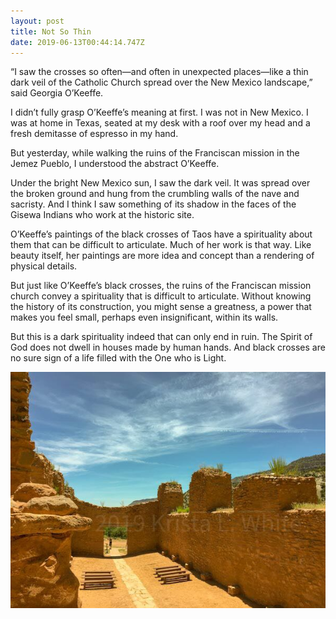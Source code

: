 ```yaml
---
layout: post
title: Not So Thin
date: 2019-06-13T00:44:14.747Z
---
```

“I saw the crosses so often—and often in unexpected places—like a thin dark veil of the Catholic Church spread over the New Mexico landscape,” said Georgia O’Keeffe.

I didn’t fully grasp O’Keeffe’s meaning at first. I was not in New Mexico. I was at home in Texas, seated at my desk with a roof over my head and a fresh demitasse of espresso in my hand.

But yesterday, while walking the ruins of the Franciscan mission in the Jemez Pueblo, I understood the abstract O’Keeffe.

Under the bright New Mexico sun, I saw the dark veil. It was spread over the broken ground and hung from the crumbling walls of the nave and sacristy. And I think I saw something of its shadow in the faces of the Gisewa Indians who work at the historic site.  

O’Keeffe’s paintings of the black crosses of Taos have a spirituality about them that can be difficult to articulate. Much of her work is that way. Like beauty itself, her paintings are more idea and concept than a rendering of physical details.

But just like O’Keeffe’s black crosses, the ruins of the Franciscan mission church convey a spirituality that is difficult to articulate. Without knowing the history of its construction, you might sense a greatness, a power that makes you feel small, perhaps even insignificant, within its walls.  

But this is a dark spirituality indeed that can only end in ruin. The Spirit of God does not dwell in houses made by human hands. And black crosses are no sure sign of a life filled with the One who is Light.

![](/assets/uploads/c681b96f-9b40-4002-9cd4-4b50b164fd47.jpeg)
